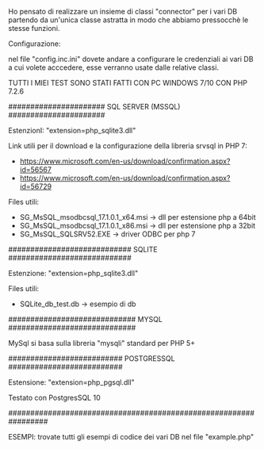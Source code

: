 
Ho pensato di realizzare un insieme di classi "connector" per i vari DB partendo da un'unica classe astratta in modo che abbiamo pressocchè le stesse funzioni. 

Configurazione:

nel file "config.inc.ini" dovete andare a configurare le credenziali ai vari DB a cui volete acccedere, esse verranno usate dalle relative classi.

TUTTI I MIEI TEST SONO STATI FATTI CON PC WINDOWS 7/10 CON PHP 7.2.6

###################### SQL SERVER (MSSQL) ######################

EstenzionI: 
    "extension=php_sqlite3.dll"

Link utili per il download e la configurazione della libreria srvsql in PHP 7:
 - https://www.microsoft.com/en-us/download/confirmation.aspx?id=56567 
 - https://www.microsoft.com/en-us/download/confirmation.aspx?id=56729
 
 Files utili:
  - SG_MsSQL_msodbcsql_17.1.0.1_x64.msi -> dll per estensione php a 64bit
  - SG_MsSQL_msodbcsql_17.1.0.1_x86.msi -> dll per estensione php a 32bit
  - SG_MsSQL_SQLSRV52.EXE -> driver ODBC per php 7
  
############################ SQLITE ############################

Estenzione: "extension=php_sqlite3.dll"
  
Files utili:
 - SQLite_db_test.db -> esempio di db
  
############################# MYSQL #############################

MySql si basa sulla libreria "mysqli" standard per PHP 5+

########################## POSTGRESSQL ##########################

Estensione: "extension=php_pgsql.dll"

Testato con PostgresSQL 10


#################################################################

ESEMPI:
  trovate tutti gli esempi di codice dei vari DB nel file "example.php"
  
  
  
  